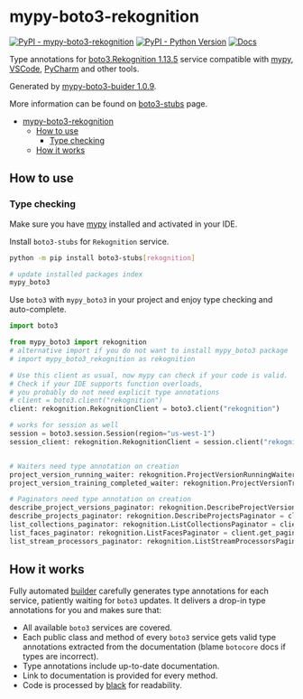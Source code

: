 # mypy-boto3-rekognition

[![PyPI - mypy-boto3-rekognition](https://img.shields.io/pypi/v/mypy-boto3-rekognition.svg?color=blue)](https://pypi.org/project/mypy-boto3-rekognition)
[![PyPI - Python Version](https://img.shields.io/pypi/pyversions/mypy-boto3-rekognition.svg?color=blue)](https://pypi.org/project/mypy-boto3-rekognition)
[![Docs](https://img.shields.io/readthedocs/mypy-boto3-builder.svg?color=blue)](https://mypy-boto3-builder.readthedocs.io/)

Type annotations for
[boto3.Rekognition 1.13.5](https://boto3.amazonaws.com/v1/documentation/api/1.13.5/reference/services/rekognition.html#Rekognition) service
compatible with [mypy](https://github.com/python/mypy), [VSCode](https://code.visualstudio.com/),
[PyCharm](https://www.jetbrains.com/pycharm/) and other tools.

Generated by [mypy-boto3-buider 1.0.9](https://github.com/vemel/mypy_boto3_builder).

More information can be found on [boto3-stubs](https://pypi.org/project/boto3-stubs/) page.

- [mypy-boto3-rekognition](#mypy-boto3-rekognition)
  - [How to use](#how-to-use)
    - [Type checking](#type-checking)
  - [How it works](#how-it-works)

## How to use

### Type checking

Make sure you have [mypy](https://github.com/python/mypy) installed and activated in your IDE.

Install `boto3-stubs` for `Rekognition` service.

```bash
python -m pip install boto3-stubs[rekognition]

# update installed packages index
mypy_boto3
```

Use `boto3` with `mypy_boto3` in your project and enjoy type checking and auto-complete.

```python
import boto3

from mypy_boto3 import rekognition
# alternative import if you do not want to install mypy_boto3 package
# import mypy_boto3_rekognition as rekognition

# Use this client as usual, now mypy can check if your code is valid.
# Check if your IDE supports function overloads,
# you probably do not need explicit type annotations
# client = boto3.client("rekognition")
client: rekognition.RekognitionClient = boto3.client("rekognition")

# works for session as well
session = boto3.session.Session(region="us-west-1")
session_client: rekognition.RekognitionClient = session.client("rekognition")


# Waiters need type annotation on creation
project_version_running_waiter: rekognition.ProjectVersionRunningWaiter = client.get_waiter("project_version_running")
project_version_training_completed_waiter: rekognition.ProjectVersionTrainingCompletedWaiter = client.get_waiter("project_version_training_completed")

# Paginators need type annotation on creation
describe_project_versions_paginator: rekognition.DescribeProjectVersionsPaginator = client.get_paginator("describe_project_versions")
describe_projects_paginator: rekognition.DescribeProjectsPaginator = client.get_paginator("describe_projects")
list_collections_paginator: rekognition.ListCollectionsPaginator = client.get_paginator("list_collections")
list_faces_paginator: rekognition.ListFacesPaginator = client.get_paginator("list_faces")
list_stream_processors_paginator: rekognition.ListStreamProcessorsPaginator = client.get_paginator("list_stream_processors")
```

## How it works

Fully automated [builder](https://github.com/vemel/mypy_boto3_builder) carefully generates
type annotations for each service, patiently waiting for `boto3` updates. It delivers
a drop-in type annotations for you and makes sure that:

- All available `boto3` services are covered.
- Each public class and method of every `boto3` service gets valid type annotations
  extracted from the documentation (blame `botocore` docs if types are incorrect).
- Type annotations include up-to-date documentation.
- Link to documentation is provided for every method.
- Code is processed by [black](https://github.com/psf/black) for readability.